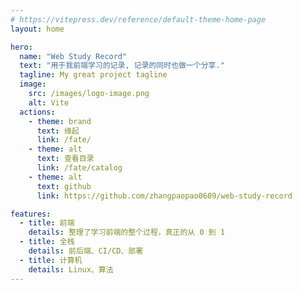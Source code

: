 ```yaml
---
# https://vitepress.dev/reference/default-theme-home-page
layout: home

hero:
  name: "Web Study Record"
  text: "用于我前端学习的记录, 记录的同时也做一个分享."
  tagline: My great project tagline
  image:
    src: /images/logo-image.png
    alt: Vite
  actions:
    - theme: brand
      text: 缘起
      link: /fate/
    - theme: alt
      text: 查看目录
      link: /fate/catalog
    - theme: alt
      text: github
      link: https://github.com/zhangpaopao0609/web-study-record

features:
  - title: 前端
    details: 整理了学习前端的整个过程，真正的从 0 到 1
  - title: 全栈
    details: 前后端、CI/CD、部署
  - title: 计算机
    details: Linux、算法
---
```


